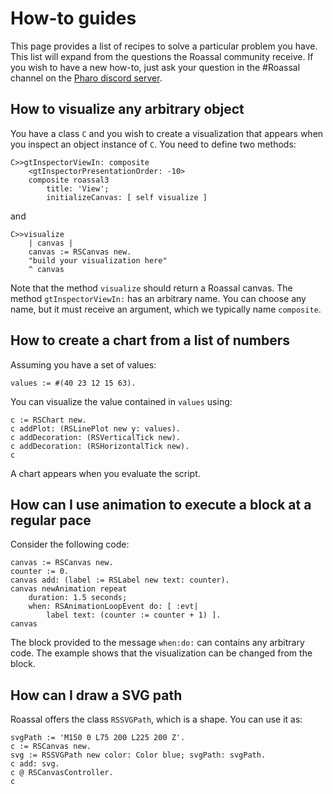 # How-to guides

This page provides a list of recipes to solve a particular problem you have. This list will expand from the questions the Roassal community receive. If you wish to have a new how-to, just ask your question in the #Roassal channel on the [Pharo discord server](https://pharo.org/community).

## How to visualize any arbitrary object

You have a class `C` and you wish to create a visualization that appears when you inspect an object instance of `C`. You need to define two methods:

```Smalltalk
C>>gtInspectorViewIn: composite
	<gtInspectorPresentationOrder: -10>
	composite roassal3
		title: 'View';
		initializeCanvas: [ self visualize ]
```

and 

```Smalltalk
C>>visualize
	| canvas |
	canvas := RSCanvas new.
	"build your visualization here"
	^ canvas
```

Note that the method `visualize` should return a Roassal canvas. The method `gtInspectorViewIn:` has an arbitrary name. You can choose any name, but it must receive an argument, which we typically name `composite`.

## How to create a chart from a list of numbers

Assuming you have a set of values:

```Smalltalk
values := #(40 23 12 15 63).
```

You can visualize the value contained in `values` using:

```
c := RSChart new.
c addPlot: (RSLinePlot new y: values).
c addDecoration: (RSVerticalTick new).
c addDecoration: (RSHorizontalTick new).
c
```

A chart appears when you evaluate the script.

## How can I use animation to execute a block at a regular pace

Consider the following code:

```Smalltalk
canvas := RSCanvas new.
counter := 0.
canvas add: (label := RSLabel new text: counter).
canvas newAnimation repeat
    duration: 1.5 seconds;
    when: RSAnimationLoopEvent do: [ :evt|
        label text: (counter := counter + 1) ].
canvas
```

The block provided to the message `when:do:` can contains any arbitrary code. The example shows that the visualization can be changed from the block.


## How can I draw a SVG path

Roassal offers the class `RSSVGPath`, which is a shape. You can use it as:

```Smalltalk
svgPath := 'M150 0 L75 200 L225 200 Z'.
c := RSCanvas new.
svg := RSSVGPath new color: Color blue; svgPath: svgPath.
c add: svg.
c @ RSCanvasController.
c
```


